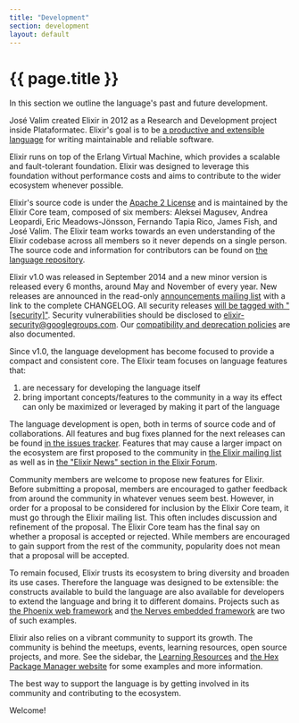 ```yaml
---
title: "Development"
section: development
layout: default
---
```


# {{ page.title }}

In this section we outline the language's past and future development.

José Valim created Elixir in 2012 as a Research and Development project inside Plataformatec. Elixir's goal is to be [a productive and extensible language](/blog/2013/08/08/elixir-design-goals/) for writing maintainable and reliable software.

Elixir runs on top of the Erlang Virtual Machine, which provides a scalable and fault-tolerant foundation. Elixir was designed to leverage this foundation without performance costs and aims to contribute to the wider ecosystem whenever possible.

Elixir's source code is under the [Apache 2 License](https://github.com/elixir-lang/elixir/blob/master/LICENSE) and is maintained by the Elixir Core team, composed of six members: Aleksei Magusev, Andrea Leopardi, Eric Meadows-Jönsson, Fernando Tapia Rico, James Fish, and José Valim. The Elixir team works towards an even understanding of the Elixir codebase across all members so it never depends on a single person. The source code and information for contributors can be found on [the language repository](https://github.com/elixir-lang/elixir).

Elixir v1.0 was released in September 2014 and a new minor version is released every 6 months, around May and November of every year. New releases are announced in the read-only [announcements mailing list](https://groups.google.com/group/elixir-lang-ann) with a link to the complete CHANGELOG. All security releases [will be tagged with "[security]"](https://groups.google.com/forum/#!searchin/elixir-lang-ann/%5Bsecurity%5D%7Csort:date). Security vulnerabilities should be disclosed to [elixir-security@googlegroups.com](mailto:elixir-security@googlegroups.com). Our [compatibility and deprecation policies](https://hexdocs.pm/elixir/compatibility-and-deprecations.html#content) are also documented.

Since v1.0, the language development has become focused to provide a compact and consistent core. The Elixir team focuses on language features that:

  1. are necessary for developing the language itself
  2. bring important concepts/features to the community in a way its effect can only be maximized or leveraged by making it part of the language

The language development is open, both in terms of source code and of collaborations. All features and bug fixes planned for the next releases can be found [in the issues tracker](https://github.com/elixir-lang/elixir/issues). Features that may cause a larger impact on the ecosystem are first proposed to the community in [the Elixir mailing list](https://groups.google.com/group/elixir-lang-core) as well as in [the "Elixir News" section in the Elixir Forum](https://elixirforum.com/c/elixir-news).

Community members are welcome to propose new features for Elixir. Before submitting a proposal, members are encouraged to gather feedback from around the community in whatever venues seem best. However, in order for a proposal to be considered for inclusion by the Elixir Core team, it must go through the Elixir mailing list. This often includes discussion and refinement of the proposal. The Elixir Core team has the final say on whether a proposal is accepted or rejected. While members are encouraged to gain support from the rest of the community, popularity does not mean that a proposal will be accepted.

To remain focused, Elixir trusts its ecosystem to bring diversity and broaden its use cases. Therefore the language was designed to be extensible: the constructs available to build the language are also available for developers to extend the language and bring it to different domains. Projects such as [the Phoenix web framework](http://phoenixframework.org) and [the Nerves embedded framework](http://nerves-project.org) are two of such examples.

Elixir also relies on a vibrant community to support its growth. The community is behind the meetups, events, learning resources, open source projects, and more. See the sidebar, the [Learning Resources](/learning.html) and [the Hex Package Manager website](https://hex.pm/) for some examples and more information.

The best way to support the language is by getting involved in its community and contributing to the ecosystem.

Welcome!
